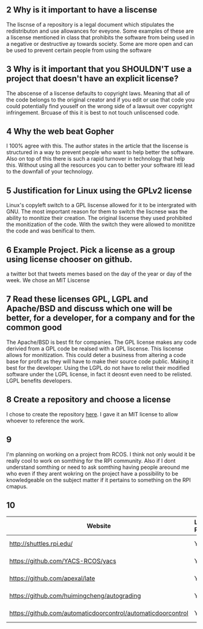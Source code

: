 ## 2 Why is it important to have a liscense  
The liscnse of a repository is a legal document which stipulates the redistributon and use allowances for eveyone. 
Some examples of these are a liscense mentioned in class that prohibits the software from being used in a negative 
or destructive ay towards society. Some are more open and can be used to prevent certain people from using the 
software

## 3 Why is it important that you SHOULDN'T use a project that doesn't have an explicit license?
The abscense of a liscense defaults to copyright laws. Meaning that all of the code belongs to the original creator
and if you edit or use that code you could potentially find youself on the wrong side of a lawsuit over copyright 
infringement. Brcuase of this it is best to not touch unliscensed code. 

## 4 Why the web beat Gopher
I 100% agree with this. The author states in the article that the liscense is structured in a way to prevent people 
who want to help better the software. Also on top of this there is such a rapid turnover in technology that help this. 
Without using all the resources you can to better your software itll lead to the downfall of your technology. 

## 5 Justification for Linux using the GPLv2 license
Linux's copyleft switch to a GPL liscense allowed for it to be intergrated with GNU. The most important reason for them 
to switch the liscnese was the ability to monitize their creation. The original liscense they used prohibited the
monitization of the code. With the switch they were allowed to monititze the code and was benifical to them. 

## 6  Example Project. Pick a license as a group using license chooser on github.
a twitter bot that tweets memes based on the day of the year or day of the week. We chose an MIT Liscense

## 7 Read these licenses GPL, LGPL and Apache/BSD and discuss which one will be better, for a developer, for a company and for the common good
The Apache/BSD is best fit for companies. The GPL license makes any code derivied from a GPL code be realsed with a GPL 
liscense. This liscense allows for monitization. This could deter a business from altering a code base for profit as they
will have to make their source code public. Making it best for the developer. Using the LGPL do not have to relist their
modified software under the LGPL license, in fact it deosnt even need to be relisted. LGPL benefits developers.


## 8 Create a repository and choose a license
I chose to create the repository  [here](https://github.com/geddir2/OSSLab).
I gave it  an MIT license to allow whoever to reference the work. 

## 9 
I'm planning on working on a project from RCOS. I think not only would it be really cool to work on somthing for the RPI 
community. Also if I dont understand somthing or need to ask somthing having people areound me who even if they arent wokring 
on the project have a possibility to be knowledgeable on the subject matter if it pertains to something on the RPI cmapus.  

## 10 
Website | License Present | License
---------|:----------|:-------
|http://shuttles.rpi.edu/ | Yes | MIT License https://en.wikipedia.org/wiki/MIT_License|
|https://github.com/YACS-RCOS/yacs | Yes | MIT License https://en.wikipedia.org/wiki/MIT_License|
|https://github.com/apexal/late | Yes | MIT License https://en.wikipedia.org/wiki/MIT_License|
|https://github.com/huimingcheng/autograding | Yes | MIT License https://en.wikipedia.org/wiki/MIT_License|
|https://github.com/automaticdoorcontrol/automaticdoorcontrol | Yes | MIT License https://en.wikipedia.org/wiki/MIT_License| 
